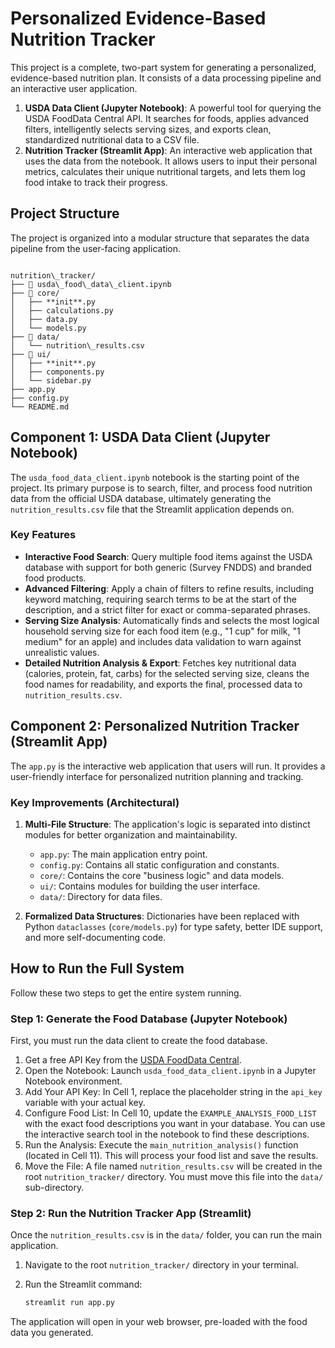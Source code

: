 # Personalized Evidence-Based Nutrition Tracker

This project is a complete, two-part system for generating a personalized, evidence-based nutrition plan. It consists of a data processing pipeline and an interactive user application.

1.  **USDA Data Client (Jupyter Notebook)**: A powerful tool for querying the USDA FoodData Central API. It searches for foods, applies advanced filters, intelligently selects serving sizes, and exports clean, standardized nutritional data to a CSV file.
2.  **Nutrition Tracker (Streamlit App)**: An interactive web application that uses the data from the notebook. It allows users to input their personal metrics, calculates their unique nutritional targets, and lets them log food intake to track their progress.

## Project Structure

The project is organized into a modular structure that separates the data pipeline from the user-facing application.

```

nutrition\_tracker/
├── 📜 usda\_food\_data\_client.ipynb
├── 📂 core/
│   ├── **init**.py
│   ├── calculations.py
│   ├── data.py
│   └── models.py
├── 📂 data/
│   └── nutrition\_results.csv
├── 📂 ui/
│   ├── **init**.py
│   ├── components.py
│   └── sidebar.py
├── app.py
├── config.py
└── README.md

````

## Component 1: USDA Data Client (Jupyter Notebook)

The `usda_food_data_client.ipynb` notebook is the starting point of the project. Its primary purpose is to search, filter, and process food nutrition data from the official USDA database, ultimately generating the `nutrition_results.csv` file that the Streamlit application depends on.

### Key Features

* **Interactive Food Search**: Query multiple food items against the USDA database with support for both generic (Survey FNDDS) and branded food products.
* **Advanced Filtering**: Apply a chain of filters to refine results, including keyword matching, requiring search terms to be at the start of the description, and a strict filter for exact or comma-separated phrases.
* **Serving Size Analysis**: Automatically finds and selects the most logical household serving size for each food item (e.g., "1 cup" for milk, "1 medium" for an apple) and includes data validation to warn against unrealistic values.
* **Detailed Nutrition Analysis & Export**: Fetches key nutritional data (calories, protein, fat, carbs) for the selected serving size, cleans the food names for readability, and exports the final, processed data to `nutrition_results.csv`.

## Component 2: Personalized Nutrition Tracker (Streamlit App)

The `app.py` is the interactive web application that users will run. It provides a user-friendly interface for personalized nutrition planning and tracking.

### Key Improvements (Architectural)

1.  **Multi-File Structure**: The application's logic is separated into distinct modules for better organization and maintainability.
    * `app.py`: The main application entry point.
    * `config.py`: Contains all static configuration and constants.
    * `core/`: Contains the core "business logic" and data models.
    * `ui/`: Contains modules for building the user interface.
    * `data/`: Directory for data files.

2.  **Formalized Data Structures**: Dictionaries have been replaced with Python `dataclasses` (`core/models.py`) for type safety, better IDE support, and more self-documenting code.

## How to Run the Full System

Follow these two steps to get the entire system running.

### Step 1: Generate the Food Database (Jupyter Notebook)

First, you must run the data client to create the food database.

1.  Get a free API Key from the [USDA FoodData Central](https://fdc.nal.usda.gov/api-guide.html).
2.  Open the Notebook: Launch `usda_food_data_client.ipynb` in a Jupyter Notebook environment.
3.  Add Your API Key: In Cell 1, replace the placeholder string in the `api_key` variable with your actual key.
4.  Configure Food List: In Cell 10, update the `EXAMPLE_ANALYSIS_FOOD_LIST` with the exact food descriptions you want in your database. You can use the interactive search tool in the notebook to find these descriptions.
5.  Run the Analysis: Execute the `main_nutrition_analysis()` function (located in Cell 11). This will process your food list and save the results.
6.  Move the File: A file named `nutrition_results.csv` will be created in the root `nutrition_tracker/` directory. You must move this file into the `data/` sub-directory.

### Step 2: Run the Nutrition Tracker App (Streamlit)

Once the `nutrition_results.csv` is in the `data/` folder, you can run the main application.

1.  Navigate to the root `nutrition_tracker/` directory in your terminal.
2.  Run the Streamlit command:

    ```sh
    streamlit run app.py
    ```

The application will open in your web browser, pre-loaded with the food data you generated.
